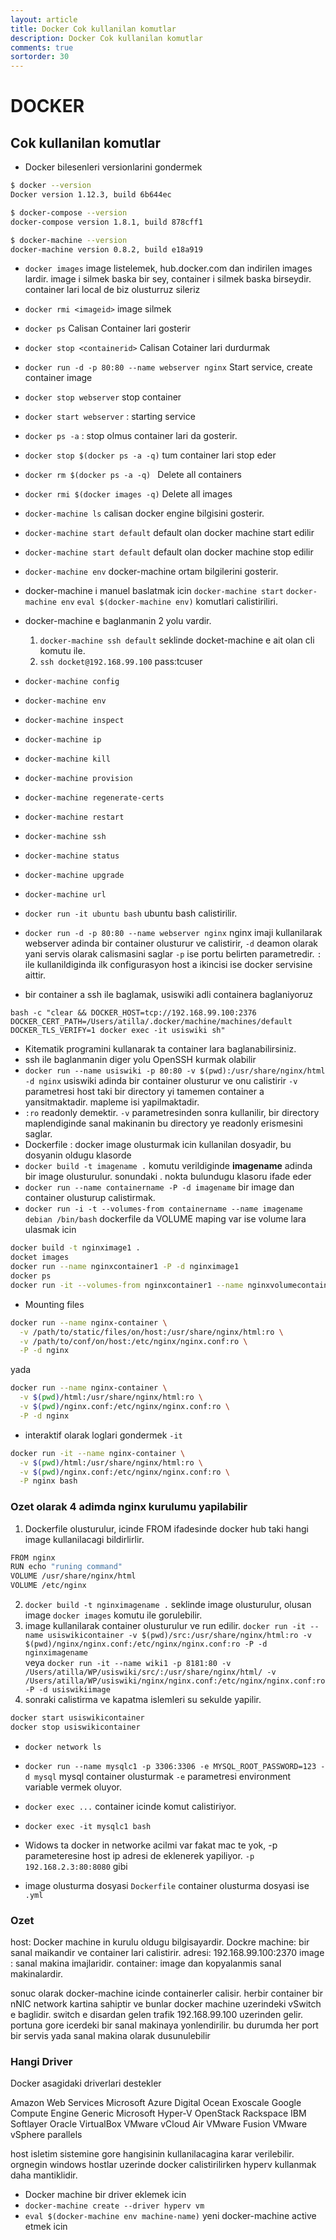 ```yaml
---
layout: article
title: Docker Cok kullanilan komutlar
description: Docker Cok kullanilan komutlar
comments: true
sortorder: 30
---
```

# DOCKER



## Cok kullanilan komutlar

- Docker bilesenleri versionlarini gondermek

```bash
$ docker --version
Docker version 1.12.3, build 6b644ec

$ docker-compose --version
docker-compose version 1.8.1, build 878cff1

$ docker-machine --version
docker-machine version 0.8.2, build e18a919

```

- `docker images` image listelemek, hub.docker.com dan indirilen images lardir.
image i silmek baska bir sey, container i silmek baska birseydir.
container lari local de biz olusturruz sileriz
- `docker rmi <imageid>` image silmek
- `docker ps` Calisan Container lari gosterir
- `docker stop <containerid>` Calisan Cotainer lari durdurmak
- `docker run -d -p 80:80 --name webserver nginx`  Start service, create container image
- `docker stop webserver` stop container
- `docker start webserver`  : starting service
- `docker ps -a` :  stop olmus container lari da gosterir.
- `docker stop $(docker ps -a -q)`  tum container lari stop eder
- `docker rm $(docker ps -a -q) `  Delete all containers
- `docker rmi $(docker images -q)` Delete all images
- `docker-machine ls` calisan docker engine bilgisini gosterir.
- `docker-machine start default` default olan docker machine start edilir
- `docker-machine start default` default olan docker machine stop edilir
- `docker-machine env` docker-machine ortam bilgilerini gosterir.
- docker-machine i manuel baslatmak icin
`docker-machine start`
`docker-machine env`
`eval $(docker-machine env)`
komutlari calistiriliri.
- docker-machine e baglanmanin 2 yolu vardir.
   1. `docker-machine ssh default` seklinde docket-machine e ait olan cli komutu ile.
   2. `ssh docket@192.168.99.100` pass:tcuser

- `docker-machine config`
- `docker-machine env`
- `docker-machine inspect`
- `docker-machine ip`
- `docker-machine kill`
- `docker-machine provision`
- `docker-machine regenerate-certs`
- `docker-machine restart`
- `docker-machine ssh`
- `docker-machine status`
- `docker-machine upgrade`
- `docker-machine url`
- `docker run -it ubuntu bash` ubuntu bash calistirilir.
- `docker run -d -p 80:80 --name webserver nginx`  nginx imaji kullanilarak webserver adinda bir container olusturur ve calistirir, `-d` deamon olarak yani servis olarak calismasini saglar `-p` ise portu belirten parametredir. `:` ile kullanildiginda ilk configurasyon host a ikincisi ise docker servisine aittir.
- bir container a ssh ile baglamak, usiswiki adli containera baglaniyoruz
```beanshell
bash -c "clear && DOCKER_HOST=tcp://192.168.99.100:2376 DOCKER_CERT_PATH=/Users/atilla/.docker/machine/machines/default DOCKER_TLS_VERIFY=1 docker exec -it usiswiki sh"
```
- Kitematik programini kullanarak ta container lara baglanabilirsiniz.
- ssh ile baglanmanin diger yolu OpenSSH kurmak olabilir
- `docker run --name usiswiki -p 80:80 -v $(pwd):/usr/share/nginx/html -d nginx` usiswiki adinda bir container olusturur ve onu calistirir `-v` parametresi host taki bir directory yi tamemen container a yansitmaktadir. mapleme isi yapilmaktadir.
- `:ro` readonly demektir. `-v` parametresinden sonra kullanilir, bir directory maplendiginde sanal makinanin bu directory ye readonly erismesini saglar.
- Dockerfile : docker image olusturmak icin kullanilan dosyadir, bu dosyanin oldugu klasorde
- `docker build -t imagename .` komutu verildiginde **imagename** adinda bir image olusturulur.
sonundaki . nokta bulundugu klasoru ifade eder
- `docker run --name containername -P -d imagename`  bir image dan container olusturup calistirmak.
- `docker run -i -t --volumes-from containername --name imagename debian /bin/bash` dockerfile da VOLUME maping var ise volume lara ulasmak icin

```bash
docker build -t nginximage1 .
docket images
docker run --name nginxcontainer1 -P -d nginximage1
docker ps
docker run -it --volumes-from nginxcontainer1 --name nginxvolumecontainer1 debian /bin/bash
```

- Mounting files
```bash
docker run --name nginx-container \
  -v /path/to/static/files/on/host:/usr/share/nginx/html:ro \
  -v /path/to/conf/on/host:/etc/nginx/nginx.conf:ro \
  -P -d nginx
```
yada
```bash
docker run --name nginx-container \
  -v $(pwd)/html:/usr/share/nginx/html:ro \
  -v $(pwd)/nginx.conf:/etc/nginx/nginx.conf:ro \
  -P -d nginx
```
- interaktif olarak loglari gondermek `-it`
```bash
docker run -it --name nginx-container \
  -v $(pwd)/html:/usr/share/nginx/html:ro \
  -v $(pwd)/nginx.conf:/etc/nginx/nginx.conf:ro \
  -P nginx bash
```

### Ozet olarak 4 adimda nginx kurulumu yapilabilir
1. Dockerfile olusturulur, icinde FROM ifadesinde docker hub taki hangi image kullanilacagi bildirlirlir.
```bash
FROM nginx
RUN echo "runing command"
VOLUME /usr/share/nginx/html
VOLUME /etc/nginx
```
2. `docker build -t nginximagename .` seklinde image olusturulur, olusan image `docker images` komutu ile gorulebilir.
3. image kullanilarak container olusturulur ve run edilir.
`docker run -it --name usiswikicontainer -v $(pwd)/src:/usr/share/nginx/html:ro -v $(pwd)/nginx/nginx.conf:/etc/nginx/nginx.conf:ro -P -d nginximagename`  
veya
`docker run -it --name wiki1 -p 8181:80 -v /Users/atilla/WP/usiswiki/src/:/usr/share/nginx/html/ -v /Users/atilla/WP/usiswiki/nginx/nginx.conf:/etc/nginx/nginx.conf:ro -P -d usiswikiimage`
4. sonraki calistirma ve kapatma islemleri su sekulde yapilir.
```bash
docker start usiswikicontainer
docker stop usiswikicontainer
```

- `docker network ls`

- `docker run --name mysqlc1 -p 3306:3306 -e MYSQL_ROOT_PASSWORD=123 -d mysql` mysql container olusturmak `-e` parametresi environment variable vermek oluyor.

- `docker exec ...` container icinde komut calistiriyor.
- `docker exec -it mysqlc1 bash`


- Widows ta docker in networke acilmi var fakat mac te yok, -p parameteresine host ip adresi de eklenerek yapiliyor.
`-p 192.168.2.3:80:8080` gibi

- image olusturma dosyasi `Dockerfile` container olusturma dosyasi ise `.yml`

### Ozet

host: Docker machine in kurulu oldugu bilgisayardir.
Dockre machine: bir sanal maikandir ve container lari calistirir. adresi: 192.168.99.100:2370
image : sanal makina imajlaridir.
container: image dan kopyalanmis sanal makinalardir.

sonuc olarak docker-machine icinde containerler calisir.
herbir container bir nNIC network kartina sahiptir ve bunlar
docker machine uzerindeki vSwitch e baglidir. switch e disardan gelen trafik 192.168.99.100 uzerinden gelir.
portuna gore icerdeki bir sanal makinaya yonlendirilir.
bu durumda her port bir servis yada sanal makina olarak dusunulebilir


### Hangi Driver

Docker asagidaki driverlari destekler

Amazon Web Services
Microsoft Azure
Digital Ocean
Exoscale
Google Compute Engine
Generic
Microsoft Hyper-V
OpenStack
Rackspace
IBM Softlayer
Oracle VirtualBox
VMware vCloud Air
VMware Fusion
VMware vSphere
parallels

host isletim sistemine gore hangisinin kullanilacagina karar verilebilir.
orgnegin windows hostlar uzerinde docker calistirilirken hyperv kullanmak daha mantiklidir.

- Docker machine bir driver eklemek icin
- `docker-machine create --driver hyperv vm`
- `eval $(docker-machine env machine-name)` yeni docker-machine active etmek icin
